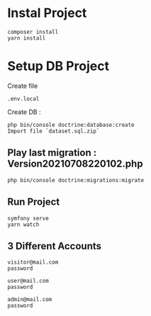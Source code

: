 # **Instal Project**
~~~~
composer install
yarn install
~~~~

# **Setup DB Project**

Create file 
~~~
.env.local
~~~

Create DB :  
~~~~
php bin/console doctrine:database:create
Import file `dataset.sql.zip`
~~~~
## **Play last migration** : Version20210708220102.php
~~~~
php bin/console doctrine:migrations:migrate 
~~~~

## **Run Project**
~~~~
symfony serve
yarn watch 
~~~~

## **3 Different Accounts**
~~~~
visitor@mail.com 
password 
~~~~
~~~~
user@mail.com 
password 
~~~~
~~~~
admin@mail.com 
password 
~~~~